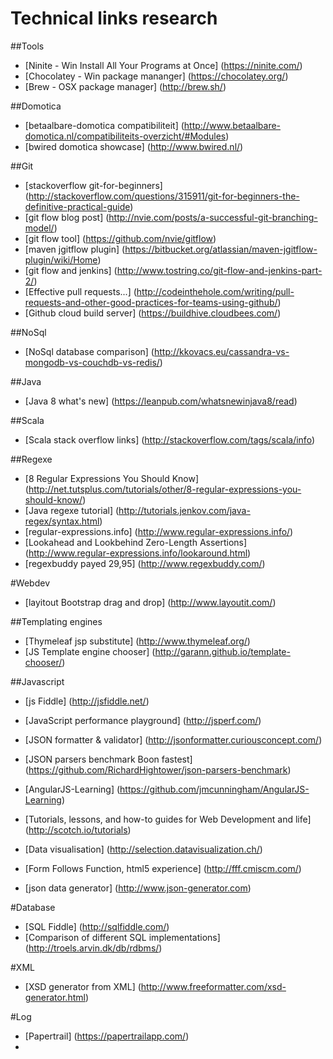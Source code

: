 Technical links research
==========

##Tools
* [Ninite - Win Install All Your Programs at Once] (https://ninite.com/)
* [Chocolatey - Win package mananger] (https://chocolatey.org/)
* [Brew - OSX package manager] (http://brew.sh/)

##Domotica
* [betaalbare-domotica compatibiliteit] (http://www.betaalbare-domotica.nl/compatibiliteits-overzicht/#Modules)
* [bwired domotica showcase] (http://www.bwired.nl/)

##Git
* [stackoverflow git-for-beginners] (http://stackoverflow.com/questions/315911/git-for-beginners-the-definitive-practical-guide)
* [git flow blog post] (http://nvie.com/posts/a-successful-git-branching-model/)
* [git flow tool] (https://github.com/nvie/gitflow)
* [maven jgitflow plugin] (https://bitbucket.org/atlassian/maven-jgitflow-plugin/wiki/Home)
* [git flow and jenkins] (http://www.tostring.co/git-flow-and-jenkins-part-2/)
* [Effective pull requests...] (http://codeinthehole.com/writing/pull-requests-and-other-good-practices-for-teams-using-github/)
* [Github cloud build server] (https://buildhive.cloudbees.com/)

##NoSql
* [NoSql database comparison] (http://kkovacs.eu/cassandra-vs-mongodb-vs-couchdb-vs-redis/)

##Java
* [Java 8 what's new] (https://leanpub.com/whatsnewinjava8/read)

##Scala
* [Scala stack overflow links] (http://stackoverflow.com/tags/scala/info)

##Regexe
* [8 Regular Expressions You Should Know] (http://net.tutsplus.com/tutorials/other/8-regular-expressions-you-should-know/)
* [Java regexe tutorial] (http://tutorials.jenkov.com/java-regex/syntax.html)
* [regular-expressions.info] (http://www.regular-expressions.info/)
* [Lookahead and Lookbehind Zero-Length Assertions] (http://www.regular-expressions.info/lookaround.html)
* [regexbuddy payed 29,95] (http://www.regexbuddy.com/)

#Webdev

* [layitout Bootstrap drag and drop] (http://www.layoutit.com/)

##Templating engines
* [Thymeleaf jsp substitute] (http://www.thymeleaf.org/)
* [JS Template engine chooser] (http://garann.github.io/template-chooser/)

##Javascript
* [js Fiddle] (http://jsfiddle.net/)
* [JavaScript performance playground] (http://jsperf.com/)
* [JSON formatter & validator] (http://jsonformatter.curiousconcept.com/)
* [JSON parsers benchmark Boon fastest] (https://github.com/RichardHightower/json-parsers-benchmark)
* [AngularJS-Learning] (https://github.com/jmcunningham/AngularJS-Learning)
* [Tutorials, lessons, and how-to guides for Web Development and life] (http://scotch.io/tutorials)

* [Data visualisation] (http://selection.datavisualization.ch/)
* [Form Follows Function, html5 experience] (http://fff.cmiscm.com/)

* [json data generator] (http://www.json-generator.com)

#Database
* [SQL Fiddle] (http://sqlfiddle.com/)
* [Comparison of different SQL implementations] (http://troels.arvin.dk/db/rdbms/)

#XML
* [XSD generator from XML] (http://www.freeformatter.com/xsd-generator.html)

#Log
* [Papertrail] (https://papertrailapp.com/)
* 
